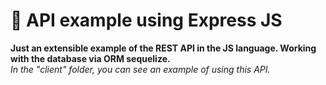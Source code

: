 # 🔧 API example using Express JS

**Just an extensible example of the REST API in the JS language. Working with the database via ORM sequelize.**\
*In the "client" folder, you can see an example of using this API.*
